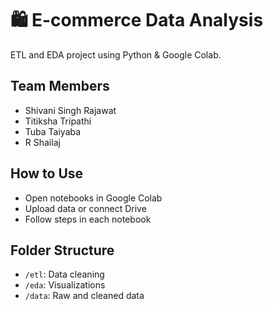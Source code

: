 # 🛍️ E-commerce Data Analysis
ETL and EDA project using Python & Google Colab.

## Team Members
- Shivani Singh Rajawat
- Titiksha Tripathi
- Tuba Taiyaba
- R Shailaj

## How to Use
- Open notebooks in Google Colab
- Upload data or connect Drive
- Follow steps in each notebook

## Folder Structure
- `/etl`: Data cleaning
- `/eda`: Visualizations
- `/data`: Raw and cleaned data
